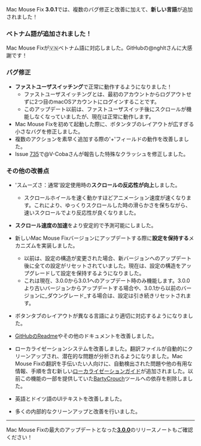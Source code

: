 Mac Mouse Fix **3.0.1**では、複数のバグ修正と改善に加えて、**新しい言語**が追加されました！

### ベトナム語が追加されました！

Mac Mouse Fixが🇻🇳ベトナム語に対応しました。GitHubの@nghltさんに大感謝です！

### バグ修正

- **ファストユーザスイッチング**で正常に動作するようになりました！
  - ファストユーザスイッチングとは、最初のアカウントからログアウトせずに2つ目のmacOSアカウントにログインすることです。
  - このアップデート以前は、ファストユーザスイッチ後にスクロールが機能しなくなっていましたが、現在は正常に動作します。
- Mac Mouse Fixを初めて起動した際に、ボタンタブのレイアウトが広すぎる小さなバグを修正しました。
- 複数のアクションを素早く追加する際の'+'フィールドの動作を改善しました。
- Issue [735](https://github.com/noah-nuebling/mac-mouse-fix/issues/735)で@V-Cobaさんが報告した特殊なクラッシュを修正しました。

### その他の改善点

- 'スムーズさ：通常'設定使用時の**スクロールの反応性が向上**しました。
  - スクロールホイールを速く動かすほどアニメーション速度が速くなります。これにより、ゆっくりスクロールした時の滑らかさを保ちながら、速いスクロールでより反応性が良くなりました。

- **スクロール速度の加速**をより安定的で予測可能にしました。
- 新しいMac Mouse Fixバージョンにアップデートする際に**設定を保持する**メカニズムを実装しました。
  - 以前は、設定の構造が変更された場合、新バージョンへのアップデート後に全ての設定がリセットされていました。現在は、設定の構造をアップグレードして設定を保持するようになりました。
  - これは現在、3.0.0から3.0.1へのアップデート時のみ機能します。3.0.0より古いバージョンからアップデートする場合や、3.0.1から以前のバージョンに_ダウングレード_する場合は、設定は引き続きリセットされます。
- ボタンタブのレイアウトが異なる言語により適切に対応するようになりました。
- [GitHubのReadme](https://github.com/noah-nuebling/mac-mouse-fix#background)やその他のドキュメントを改善しました。
- ローカライゼーションシステムを改善しました。翻訳ファイルが自動的にクリーンアップされ、潜在的な問題が分析されるようになりました。Mac Mouse Fixの翻訳を手伝いたい人向けに、自動検出された問題や他の有用な情報、手順を含む新しい[ローカライゼーションガイド](https://github.com/noah-nuebling/mac-mouse-fix/discussions/731)が追加されました。以前この機能の一部を提供していた[BartyCrouch](https://github.com/FlineDev/BartyCrouch)ツールへの依存を削除しました。
- 英語とドイツ語のUIテキストを改善しました。
- 多くの内部的なクリーンアップと改善を行いました。

---

Mac Mouse Fixの最大のアップデートとなった[**3.0.0**](https://github.com/noah-nuebling/mac-mouse-fix/releases/tag/3.0.0)のリリースノートもご確認ください！
